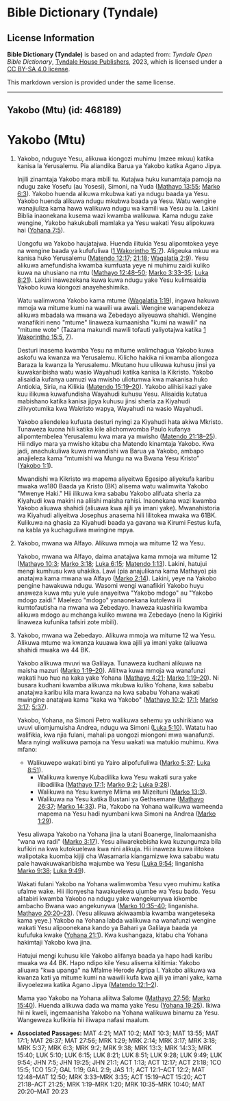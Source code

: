 # Bible Dictionary (Tyndale)

## License Information

**Bible Dictionary (Tyndale)** is based on and adapted from: _Tyndale Open Bible Dictionary_, [Tyndale House Publishers](https://tyndaleopenresources.com/), 2023, which is licensed under a [CC BY-SA 4.0 license](https://creativecommons.org/licenses/by-sa/4.0/legalcode.en).

This markdown version is provided under the same license.



--------------------------------

## Yakobo (Mtu) (id: 468189)

Yakobo (Mtu)
============

1. Yakobo, nduguye Yesu, alikuwa kiongozi muhimu (mzee mkuu) katika kanisa la Yerusalemu. Pia aliandika Barua ya Yakobo katika Agano Jipya.

    Injili zinamtaja Yakobo mara mbili tu. Kutajwa huku kunamtaja pamoja na ndugu zake Yosefu (au Yosesi), Simoni, na Yuda ([Mathayo 13:55](https://ref.ly/Matt13:55); [Marko 6:3](https://ref.ly/Mark6:3)). Yakobo huenda alikuwa mkubwa kati ya ndugu baada ya Yesu. Yakobo huenda alikuwa ndugu mkubwa baada ya Yesu. Watu wengine wanajiuliza kama hawa walikuwa ndugu wa kamili wa Yesu au la. Lakini Biblia inaonekana kusema wazi kwamba walikuwa. Kama ndugu zake wengine, Yakobo hakukubali mamlaka ya Yesu wakati Yesu alipokuwa hai ([Yohana 7:5](https://ref.ly/John7:5)).

    Uongofu wa Yakobo haujatajwa. Huenda ilitukia Yesu alipomtokea yeye na wengine baada ya kufufuliwa ([1 Wakorintho 15:7](https://ref.ly/1Cor15:7)). Aligeuka mkuu wa kanisa huko Yerusalemu ([Matendo 12:17](https://ref.ly/Acts12:17); [21:18](https://ref.ly/Acts21:18); [Wagalatia 2:9](https://ref.ly/Gal2:9)). Yesu alikuwa amefundisha kwamba kumfuata yeye ni muhimu zaidi kuliko kuwa na uhusiano na mtu ([Mathayo 12:48–50](https://ref.ly/Matt12:48-Matt12:50); [Marko 3:33–35](https://ref.ly/Mark3:33-Mark3:35); [Luka 8:21](https://ref.ly/Luke8:21)). Lakini inawezekana kuwa kuwa ndugu yake Yesu kulimsaidia Yakobo kuwa kiongozi anayeheshimika.

    Watu walimwona Yakobo kama mtume ([Wagalatia 1:19](https://ref.ly/Gal1:19)), ingawa hakuwa mmoja wa mitume kumi na wawili wa awali. Wengine wanapendekeza alikuwa mbadala wa mwana wa Zebedayo aliyeuawa shahidi. Wengine wanafikiri neno "mtume" linaweza kumaanisha "kumi na wawili" na "mitume wote" (Tazama makundi mawili tofauti yaliyotajwa katika [1 Wakorintho 15:5](https://ref.ly/1Cor15:5), [7](https://ref.ly/1Cor15:7)).

    Desturi inasema kwamba Yesu na mitume walimchagua Yakobo kuwa askofu wa kwanza wa Yerusalemu. Kilicho hakika ni kwamba aliongoza Baraza la kwanza la Yerusalemu. Mkutano huu ulikuwa kuhusu jinsi ya kuwakaribisha watu wasio Wayahudi katika kanisa la Kikristo. Yakobo alisaidia kufanya uamuzi wa mwisho uliotumwa kwa makanisa huko Antiokia, Siria, na Kilikia ([Matendo 15:19–20](https://ref.ly/Acts15:19-Acts15:20)). Yakobo alihisi kazi yake kuu ilikuwa kuwafundisha Wayahudi kuhusu Yesu. Alisaidia kutatua mabishano katika kanisa jipya kuhusu jinsi sheria za Kiyahudi zilivyotumika kwa Wakristo wapya, Wayahudi na wasio Wayahudi.

    Yakobo aliendelea kufuata desturi nyingi za Kiyahudi hata akiwa Mkristo. Tunaweza kuona hili katika kile alichomwomba Paulo kufanya alipomtembelea Yerusalemu kwa mara ya mwisho ([Matendo 21:18–25](https://ref.ly/Acts21:18-Acts21:25)). Hii ndiyo mara ya mwisho kitabu cha Matendo kinamtaja Yakobo. Kwa jadi, anachukuliwa kuwa mwandishi wa Barua ya Yakobo, ambapo anajieleza kama “mtumishi wa Mungu na wa Bwana Yesu Kristo” ([Yakobo 1:1](https://ref.ly/Jas1:1)).

    Mwandishi wa Kikristo wa mapema aliyeitwa Egesipo aliyekufa karibu mwaka wa180 Baada ya Kristo (BK) alisema watu walimwita Yakobo "Mwenye Haki." Hii ilikuwa kwa sababu Yakobo alifuata sheria za Kiyahudi kwa makini na aliishi maisha rahisi. Inaonekana wazi kwamba Yakobo aliuawa shahidi (aliuawa kwa ajili ya imani yake). Mwanahistoria wa Kiyahudi aliyeitwa Josephus anasema hili lilitokea mwaka wa 61BK. Kulikuwa na ghasia za Kiyahudi baada ya gavana wa Kirumi Festus kufa, na kabla ya kuchaguliwa mwingine mpya.

2. Yakobo, mwana wa Alfayo. Alikuwa mmoja wa mitume 12 wa Yesu.

    Yakobo, mwana wa Alfayo, daima anatajwa kama mmoja wa mitume 12 ([Mathayo 10:3](https://ref.ly/Matt10:3); [Marko 3:18](https://ref.ly/Mark3:18); [Luka 6:15](https://ref.ly/Luke6:15); [Matendo 1:13](https://ref.ly/Acts1:13)). Lakini, hatujui mengi kumhusu kwa uhakika. Lawi (pia anajulikana kama Mathayo) pia anatajwa kama mwana wa Alfayo ([Marko 2:14](https://ref.ly/Mark2:14)). Lakini, yeye na Yakobo pengine hawakuwa ndugu. Wasomi wengi wanafikiri Yakobo huyu anaweza kuwa mtu yule yule anayeitwa "Yakobo mdogo" au "Yakobo mdogo zaidi." Maelezo "mdogo" yanaonekana kutolewa ili kumtofautisha na mwana wa Zebedayo. Inaweza kuashiria kwamba alikuwa mdogo au mchanga kuliko mwana wa Zebedayo (neno la Kigiriki linaweza kufunika tafsiri zote mbili).

3. Yakobo, mwana wa Zebedayo. Alikuwa mmoja wa mitume 12 wa Yesu. Alikuwa mtume wa kwanza kuuawa kwa ajili ya imani yake (aliuawa shahidi mwaka wa 44 BK.

    Yakobo alikuwa mvuvi wa Galilaya. Tunaweza kudhani alikuwa na maisha mazuri ([Marko 1:19–20](https://ref.ly/Mark1:19-Mark1:20)). Aliitwa kuwa mmoja wa wanafunzi wakati huo huo na kaka yake Yohana ([Mathayo 4:21](https://ref.ly/Matt4:21); [Marko 1:19–20](https://ref.ly/Mark1:19-Mark1:20)). Ni busara kudhani kwamba alikuwa mkubwa kuliko Yohana, kwa sababu anatajwa karibu kila mara kwanza na kwa sababu Yohana wakati mwingine anatajwa kama "kaka wa Yakobo" ([Mathayo 10:2](https://ref.ly/Matt10:2); [17:1](https://ref.ly/Matt17:1); [Marko 3:17](https://ref.ly/Mark3:17); [5:37](https://ref.ly/Mark5:37)).

    Yakobo, Yohana, na Simoni Petro walikuwa sehemu ya ushirikiano wa uvuvi uliomjumuisha Andrea, ndugu wa Simoni ([Luka 5:10](https://ref.ly/Luke5:10)). Watatu hao walifikia, kwa njia fulani, mahali pa uongozi miongoni mwa wanafunzi. Mara nyingi walikuwa pamoja na Yesu wakati wa matukio muhimu. Kwa mfano:

    * Walikuwepo wakati binti ya Yairo alipofufuliwa ([Marko 5:37](https://ref.ly/Mark5:37); [Luka 8:51](https://ref.ly/Luke8:51)).
        * Walikuwa kwenye Kubadilika kwa Yesu wakati sura yake ilibadilika ([Mathayo 17:1](https://ref.ly/Matt17:1); [Marko 9:2](https://ref.ly/Mark9:2); [Luka 9:28](https://ref.ly/Luke9:28)).
        * Walikuwa na Yesu kwenye Mlima wa Mizeituni ([Marko 13:3](https://ref.ly/Mark13:3)).
        * Walikuwa na Yesu katika Bustani ya Gethsemane ([Mathayo 26:37](https://ref.ly/Matt26:37); [Marko 14:33](https://ref.ly/Mark14:33)).
        Pia, Yakobo na Yohana walikuwa wameenda mapema na Yesu hadi nyumbani kwa Simoni na Andrea ([Marko 1:29](https://ref.ly/Mark1:29)).

    Yesu aliwapa Yakobo na Yohana jina la utani Boanerge, linalomaanisha "wana wa radi" ([Marko 3:17](https://ref.ly/Mark3:17)). Yesu aliwarekebisha kwa kuzungumza bila kufikiri na kwa kutokuelewa kwa nini alikuja. Hii inaweza kuwa ilitokea walipotaka kuomba kijiji cha Wasamaria kiangamizwe kwa sababu watu pale hawakuwakaribisha wajumbe wa Yesu ([Luka 9:54](https://ref.ly/Luke9:54); linganisha [Marko 9:38](https://ref.ly/Mark9:38); [Luka 9:49](https://ref.ly/Luke9:49)).

    Wakati fulani Yakobo na Yohana walimwomba Yesu vyeo muhimu katika ufalme wake. Hii ilionyesha hawakuelewa ujumbe wa Yesu bado. Yesu alitabiri kwamba Yakobo na ndugu yake wangekunywa kikombe ambacho Bwana wao angekunywa ([Marko 10:35–40](https://ref.ly/Mark10:35-Mark10:40); linganisha. [Mathayo 20:20–23](https://ref.ly/Matt20:20-Matt20:23)). (Yesu alikuwa akiwaambia kwamba wangeteseka kama yeye.) Yakobo na Yohana labda walikuwa na wanafunzi wengine wakati Yesu alipoonekana kando ya Bahari ya Galilaya baada ya kufufuka kwake ([Yohana 21:1](https://ref.ly/John21:1)). Kwa kushangaza, kitabu cha Yohana hakimtaji Yakobo kwa jina.

    Hatujui mengi kuhusu kile Yakobo alifanya baada ya hapo hadi karibu mwaka wa 44 BK. Hapo ndipo kile Yesu alisema kilitimia: Yakobo aliuawa "kwa upanga" na Mfalme Herode Agripa I. Yakobo alikuwa wa kwanza kati ya mitume kumi na wawili kufa kwa ajili ya imani yake, kama ilivyoelezwa katika Agano Jipya ([Matendo 12:1–2](https://ref.ly/Acts12:1-Acts12:2)).

    Mama yao Yakobo na Yohana aliitwa Salome ([Mathayo 27:56](https://ref.ly/Matt27:56); [Marko 15:40](https://ref.ly/Mark15:40)). Huenda alikuwa dada wa mama yake Yesu ([Yohana 19:25](https://ref.ly/John19:25)). Ikiwa hii ni kweli, ingemaanisha Yakobo na Yohana walikuwa binamu za Yesu. Wangeweza kufikiria hii iliwapa nafasi maalum.

* **Associated Passages:** MAT 4:21; MAT 10:2; MAT 10:3; MAT 13:55; MAT 17:1; MAT 26:37; MAT 27:56; MRK 1:29; MRK 2:14; MRK 3:17; MRK 3:18; MRK 5:37; MRK 6:3; MRK 9:2; MRK 9:38; MRK 13:3; MRK 14:33; MRK 15:40; LUK 5:10; LUK 6:15; LUK 8:21; LUK 8:51; LUK 9:28; LUK 9:49; LUK 9:54; JHN 7:5; JHN 19:25; JHN 21:1; ACT 1:13; ACT 12:17; ACT 21:18; 1CO 15:5; 1CO 15:7; GAL 1:19; GAL 2:9; JAS 1:1; ACT 12:1–ACT 12:2; MAT 12:48–MAT 12:50; MRK 3:33–MRK 3:35; ACT 15:19–ACT 15:20; ACT 21:18–ACT 21:25; MRK 1:19–MRK 1:20; MRK 10:35–MRK 10:40; MAT 20:20–MAT 20:23

